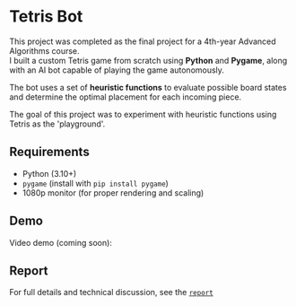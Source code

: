 # Tetris Bot

This project was completed as the final project for a 4th-year Advanced Algorithms course.  
I built a custom Tetris game from scratch using **Python** and **Pygame**, along with an AI bot capable of playing the game autonomously.

The bot uses a set of **heuristic functions** to evaluate possible board states and determine the optimal placement for each incoming piece.

The goal of this project was to experiment with heuristic functions using Tetris as the 'playground'.

## Requirements

- Python (3.10+)
- `pygame` (install with `pip install pygame`)
- 1080p monitor (for proper rendering and scaling)

## Demo

Video demo (coming soon): 

## Report

For full details and technical discussion, see the [`report`](./report.pdf)
